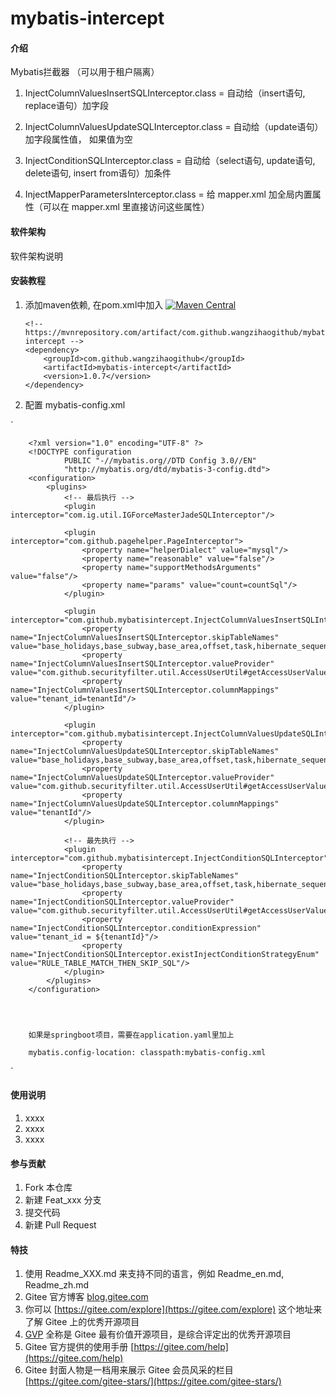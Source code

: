 # mybatis-intercept

#### 介绍
Mybatis拦截器 （可以用于租户隔离）

1. InjectColumnValuesInsertSQLInterceptor.class = 自动给（insert语句, replace语句）加字段

2. InjectColumnValuesUpdateSQLInterceptor.class = 自动给（update语句）加字段属性值， 如果值为空

3. InjectConditionSQLInterceptor.class = 自动给（select语句, update语句, delete语句, insert from语句）加条件

4. InjectMapperParametersInterceptor.class = 给 mapper.xml 加全局内置属性（可以在 mapper.xml 里直接访问这些属性）


#### 软件架构
软件架构说明


#### 安装教程

1.  添加maven依赖, 在pom.xml中加入 [![Maven Central](https://maven-badges.herokuapp.com/maven-central/com.github.wangzihaogithub/mybatis-intercept/badge.svg)](https://search.maven.org/search?q=g:com.github.wangzihaogithub%20AND%20a:mybatis-intercept)


        <!-- https://mvnrepository.com/artifact/com.github.wangzihaogithub/mybatis-intercept -->
        <dependency>
            <groupId>com.github.wangzihaogithub</groupId>
            <artifactId>mybatis-intercept</artifactId>
            <version>1.0.7</version>
        </dependency>
        
2.  配置 mybatis-config.xml

`


        <?xml version="1.0" encoding="UTF-8" ?>
        <!DOCTYPE configuration
                PUBLIC "-//mybatis.org//DTD Config 3.0//EN"
                "http://mybatis.org/dtd/mybatis-3-config.dtd">
        <configuration>
            <plugins>
                <!-- 最后执行 -->
                <plugin interceptor="com.ig.util.IGForceMasterJadeSQLInterceptor"/>
        
                <plugin interceptor="com.github.pagehelper.PageInterceptor">
                    <property name="helperDialect" value="mysql"/>
                    <property name="reasonable" value="false"/>
                    <property name="supportMethodsArguments" value="false"/>
                    <property name="params" value="count=countSql"/>
                </plugin>
        
                <plugin interceptor="com.github.mybatisintercept.InjectColumnValuesInsertSQLInterceptor">
                    <property name="InjectColumnValuesInsertSQLInterceptor.skipTableNames" value="base_holidays,base_subway,base_area,offset,task,hibernate_sequence,help_topic,mapping,sequence_table"/>
                    <property name="InjectColumnValuesInsertSQLInterceptor.valueProvider" value="com.github.securityfilter.util.AccessUserUtil#getAccessUserValue"/>
                    <property name="InjectColumnValuesInsertSQLInterceptor.columnMappings" value="tenant_id=tenantId"/>
                </plugin>
        
                <plugin interceptor="com.github.mybatisintercept.InjectColumnValuesUpdateSQLInterceptor">
                    <property name="InjectColumnValuesUpdateSQLInterceptor.skipTableNames" value="base_holidays,base_subway,base_area,offset,task,hibernate_sequence,help_topic,mapping,sequence_table"/>
                    <property name="InjectColumnValuesUpdateSQLInterceptor.valueProvider" value="com.github.securityfilter.util.AccessUserUtil#getAccessUserValue"/>
                    <property name="InjectColumnValuesUpdateSQLInterceptor.columnMappings" value="tenantId"/>
                </plugin>
        
                <!-- 最先执行 -->
                <plugin interceptor="com.github.mybatisintercept.InjectConditionSQLInterceptor">
                    <property name="InjectConditionSQLInterceptor.skipTableNames" value="base_holidays,base_subway,base_area,offset,task,hibernate_sequence,help_topic,mapping,sequence_table"/>
                    <property name="InjectConditionSQLInterceptor.valueProvider" value="com.github.securityfilter.util.AccessUserUtil#getAccessUserValue"/>
                    <property name="InjectConditionSQLInterceptor.conditionExpression" value="tenant_id = ${tenantId}"/>
                    <property name="InjectConditionSQLInterceptor.existInjectConditionStrategyEnum" value="RULE_TABLE_MATCH_THEN_SKIP_SQL"/>
                </plugin>
            </plugins>
        </configuration>
        
        


        如果是springboot项目，需要在application.yaml里加上
            
        mybatis.config-location: classpath:mybatis-config.xml


`

    

#### 使用说明

1.  xxxx
2.  xxxx
3.  xxxx

#### 参与贡献

1.  Fork 本仓库
2.  新建 Feat_xxx 分支
3.  提交代码
4.  新建 Pull Request


#### 特技

1.  使用 Readme\_XXX.md 来支持不同的语言，例如 Readme\_en.md, Readme\_zh.md
2.  Gitee 官方博客 [blog.gitee.com](https://blog.gitee.com)
3.  你可以 [https://gitee.com/explore](https://gitee.com/explore) 这个地址来了解 Gitee 上的优秀开源项目
4.  [GVP](https://gitee.com/gvp) 全称是 Gitee 最有价值开源项目，是综合评定出的优秀开源项目
5.  Gitee 官方提供的使用手册 [https://gitee.com/help](https://gitee.com/help)
6.  Gitee 封面人物是一档用来展示 Gitee 会员风采的栏目 [https://gitee.com/gitee-stars/](https://gitee.com/gitee-stars/)
